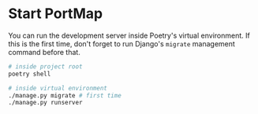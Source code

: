 # Start PortMap

You can run the development server inside Poetry's virtual environment. If this is the first time,
don't forget to run Django's `migrate` management command before that.

```bash
# inside project root
poetry shell

# inside virtual environment
./manage.py migrate # first time
./manage.py runserver
```
